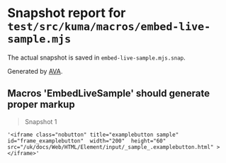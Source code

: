 # Snapshot report for `test/src/kuma/macros/embed-live-sample.mjs`

The actual snapshot is saved in `embed-live-sample.mjs.snap`.

Generated by [AVA](https://avajs.dev).

## Macros 'EmbedLiveSample' should generate proper markup

> Snapshot 1

    '<iframe class="nobutton" title="examplebutton sample" id="frame_examplebutton"  width="200"  height="60" src="/uk/docs/Web/HTML/Element/input/_sample_.examplebutton.html" ></iframe>'
